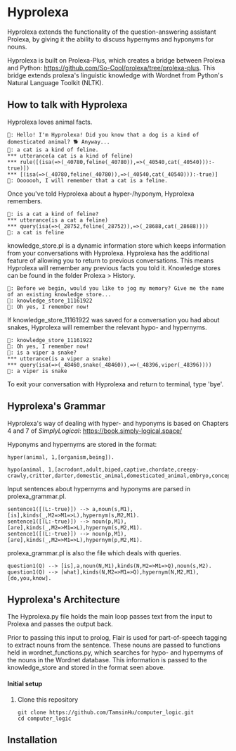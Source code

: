 
# Hyprolexa #
<!--This repository contains Prolog code for a simple question-answering assistant.
The top-level module is `prolexa/prolog/prolexa.pl`, which can either be run in
the command line or with speech input and output through the
[alexa developer console](https://developer.amazon.com/alexa/console/ask).-->



 Hyprolexa extends the functionality of the question-answering assistant Prolexa, by giving it the ability to discuss hypernyms and hyponyms for nouns.

Hyprolexa is built on Prolexa-Plus, which creates a bridge between Prolexa and Python: https://github.com/So-Cool/prolexa/tree/prolexa-plus. This bridge extends prolexa's linguistic knowledge with Wordnet from Python's Natural Language Toolkit (NLTK). 

<!--part-of-speech tagging of nouns-->

## How to talk with Hyprolexa ##

Hyprolexa loves animal facts.

```
🤖: Hello! I'm Hyprolexa! Did you know that a dog is a kind of domesticated animal? 🐕 Anyway...
🧠: a cat is a kind of feline.
*** utterance(a cat is a kind of feline)
*** rule([(isa(=>(_40780,feline(_40780)),=>(_40540,cat(_40540))):-true)])
*** [(isa(=>(_40780,feline(_40780)),=>(_40540,cat(_40540))):-true)]
🤖: Ooooooh, I will remember that a cat is a feline.
```
Once you've told Hyprolexa about a hyper-/hyponym, Hyprolexa remembers.

```
🧠: is a cat a kind of feline?
*** utterance(is a cat a feline)
*** query(isa(=>(_28752,feline(_28752)),=>(_28688,cat(_28688))))
🤖: a cat is feline
```

knowledge_store.pl is a dynamic information store which keeps information from your conversations with Hyprolexa. Hyprolexa has the additional feature of allowing you to return to previous conversations. This means Hyprolexa will remember any previous facts you told it. Knowledge stores can be found in the folder Prolexa > History.

```
🤖: Before we begin, would you like to jog my memory? Give me the name of an existing knowledge store...
🧠: knowledge_store_11161922 
🤖: Oh yes, I remember now!
```

If knowledge_store_11161922 was saved for a conversation you had about snakes, Hyprolexa will remember the relevant hypo- and hypernyms. 

```
🧠: knowledge_store_11161922 
🤖: Oh yes, I remember now!
🧠: is a viper a snake?
*** utterance(is a viper a snake)
*** query(isa(=>(_48460,snake(_48460)),=>(_48396,viper(_48396))))
🤖: a viper is snake
```

To exit your conversation with Hyprolexa and return to terminal, type 'bye'.

## Hyprolexa's Grammar ##

Hyprolexa's way of dealing with hyper- and hyponyms is based on Chapters 4 and 7 of *SimplyLogical*: https://book.simply-logical.space/ 

Hyponyms and hypernyms are stored in the format:
```
hyper(animal, 1,[organism,being]).

hypo(animal, 1,[acrodont,adult,biped,captive,chordate,creepy-crawly,critter,darter,domestic_animal,domesticated_animal,embryo,conceptus,fertilized_egg,feeder,female,fictional_animal,game,giant,herbivore,hexapod,homeotherm,homoiotherm,homotherm,insectivore,invertebrate,larva,male,marine_animal,marine_creature,sea_animal,sea_creature,mate,metazoan,migrator,molter,moulter,mutant,omnivore,peeper,pest,pet,pleurodont,poikilotherm,ectotherm,predator,predatory_animal,prey,quarry,racer,range_animal,scavenger,stayer,stunt,survivor,thoroughbred,purebred,pureblood,varmint,varment,work_animal,young,offspring,zooplankton]).
```

Input sentences about hypernyms and hyponyms are parsed in prolexa_grammar.pl. 

```
sentence1([(L:-true)]) --> a,noun(s,M1),[is],kinds(_,M2=>M1=>L),hypernym(s,M2,M1).
sentence1([(L:-true)]) --> noun(p,M1),[are],kinds(_,M2=>M1=>L),hypernym(s,M2,M1).
sentence1([(L:-true)]) --> noun(p,M1),[are],kinds(_,M2=>M1=>L),hypernym(p,M2,M1).
```

prolexa_grammar.pl is also the file which deals with queries.

```
question1(Q) --> [is],a,noun(N,M1),kinds(N,M2=>M1=>Q),noun(s,M2).
question1(Q) --> [what],kinds(N,M2=>M1=>Q),hypernym(N,M2,M1),[do,you,know].
```

## Hyprolexa's Architecture ##

The Hyprolexa.py file holds the main loop passes text from the input to Prolexa and passes the output back.

Prior to passing this input to prolog, Flair is used for part-of-speech tagging to extract nouns from the sentence. These nouns are passed to functions held in wordnet_functions.py, which searches for hypo- and hypernyms of the nouns in the Wordnet database. This information is passed to the knowledge_store and stored in the format seen above.

#### Initial setup ####

1. Clone this repository
    ```
    git clone https://github.com/TamsinHu/computer_logic.git
    cd computer_logic
    ```
    


## Installation ##

<!--
### `pip install` ###
This installation approach is recommended.
The installation script may take a moment when processing the Prolexa package
since language models need to be downloaded (which is achieved by automatically
executing the `prolexa/setup_models.py` script) -- the
`Running setup.py install for prolexa ... /` step.

To install execute
```
pip install -e .
```
while in the root directory of this repository.
The `-e` flag installs an editable version of the package, which allows you to
edit the source to instantly update the installed version of the package
(read more
[here](https://pip.pypa.io/en/stable/reference/pip_install/#install-editable)).

This installation comes with two command line tools:

* `prolexa-plus` -- **launches the Prolexa Plus CLI**, and
* `prolexa-setup-models` -- downloads `nltk` and `flair` language corpora and
  models.

### Executing Source ###
<!--1. Install Python dependencies
   ```
   pip install -r requirements.txt
   ```
2. Install language models and data
   ```
   python prolexa/setup_models.py
   ```
3. Run *Prolexa Plus*
   ```
   PYTHONPATH=./ python prolexa/prolexa_plus.py
   ```
-->
